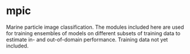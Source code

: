 # mpic

Marine particle image classification. The modules included here are used for training ensembles of models on different subsets of training data to estimate in- and out-of-domain performance. Training data not yet included.

